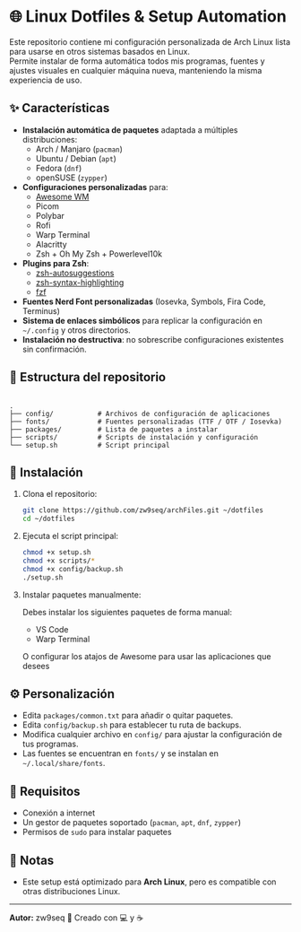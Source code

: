 # 🌐 Linux Dotfiles & Setup Automation

Este repositorio contiene mi configuración personalizada de Arch Linux lista para usarse en otros sistemas basados en Linux.  
Permite instalar de forma automática todos mis programas, fuentes y ajustes visuales en cualquier máquina nueva, manteniendo la misma experiencia de uso.

## ✨ Características

- **Instalación automática de paquetes** adaptada a múltiples distribuciones:
  - Arch / Manjaro (`pacman`)
  - Ubuntu / Debian (`apt`)
  - Fedora (`dnf`)
  - openSUSE (`zypper`)
- **Configuraciones personalizadas** para:
  - [Awesome WM](https://awesomewm.org/)
  - Picom
  - Polybar
  - Rofi
  - Warp Terminal
  - Alacritty
  - Zsh + Oh My Zsh + Powerlevel10k
- **Plugins para Zsh**:
  - [zsh-autosuggestions](https://github.com/zsh-users/zsh-autosuggestions)
  - [zsh-syntax-highlighting](https://github.com/zsh-users/zsh-syntax-highlighting)
  - [fzf](https://github.com/junegunn/fzf)
- **Fuentes Nerd Font personalizadas** (Iosevka, Symbols, Fira Code, Terminus)
- **Sistema de enlaces simbólicos** para replicar la configuración en `~/.config` y otros directorios.
- **Instalación no destructiva**: no sobrescribe configuraciones existentes sin confirmación.

## 📂 Estructura del repositorio

```

.
├── config/           # Archivos de configuración de aplicaciones
├── fonts/            # Fuentes personalizadas (TTF / OTF / Iosevka)
├── packages/         # Lista de paquetes a instalar
├── scripts/          # Scripts de instalación y configuración
└── setup.sh          # Script principal

```

## 🚀 Instalación

1. Clona el repositorio:
    ```bash
    git clone https://github.com/zw9seq/archFiles.git ~/dotfiles
    cd ~/dotfiles
    ```

2. Ejecuta el script principal:

   ```bash
   chmod +x setup.sh
   chmod +x scripts/*
   chmod +x config/backup.sh
   ./setup.sh
   ```

3. Instalar paquetes manualmente:

    Debes instalar los siguientes paquetes de forma manual:
   - VS Code
   - Warp Terminal  

    O configurar los atajos de Awesome para usar las aplicaciones que desees


## ⚙️ Personalización

* Edita `packages/common.txt` para añadir o quitar paquetes.
* Edita `config/backup.sh` para establecer tu ruta de backups.
* Modifica cualquier archivo en `config/` para ajustar la configuración de tus programas.
* Las fuentes se encuentran en `fonts/` y se instalan en `~/.local/share/fonts`.

## 📌 Requisitos

* Conexión a internet
* Un gestor de paquetes soportado (`pacman`, `apt`, `dnf`, `zypper`)
* Permisos de `sudo` para instalar paquetes

## 📝 Notas

* Este setup está optimizado para **Arch Linux**, pero es compatible con otras distribuciones Linux.

---

**Autor:** zw9seq
📅 Creado con 💻 y ☕
